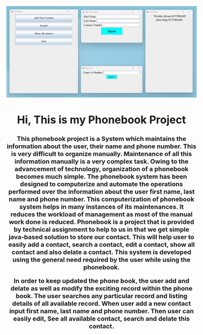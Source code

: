 ![logo](https://github.com/AlienWashim/Phonebook-Project-Using-java/blob/e2b3fadde3e40a1806ecf97296e5ec4b3546ba4f/overview%20of%20phonebook.png)
<h1 align="center">Hi, This is my Phonebook Project</h1>
<h3 align="center">This phonebook project is a System which maintains the information about the user, their name and phone number. This is very difficult to organize manually. Maintenance of all this information manually is a very complex task. Owing to the advancement of technology, organization of a phonebook becomes much simple. The phonebook system has been designed to computerize and automate the operations performed over the information about the user first name, last name and phone number. This computerization of phonebook system helps in many instances of its maintenances. It reduces the workload of management as most of the manual work done is reduced.
              Phonebook is a project that is provided by technical assignment to help to us in that we get simple java-based solution to store our contact. This will help user to easily add a contact, search a contact, edit a contact, show all contact and also delate a contact. This system is developed using the general need required by the user while using the phonebook.

In order to keep updated the phone book, the user add and delate as well as modify the exciting record within the phone book. The user searches any particular record and listing details of all available record. When user add a new contact input first name, last name and phone number. Then user can easily edit, See all available contact, search and delate this contact.
</h3>
